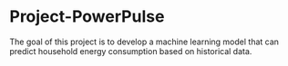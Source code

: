 # Project-PowerPulse
The goal of this project is to develop a machine learning model that can predict household energy consumption based on historical data.
